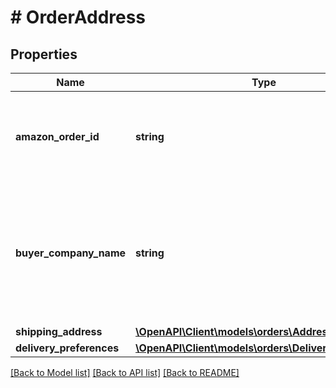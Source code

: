 # # OrderAddress

## Properties

Name | Type | Description | Notes
------------ | ------------- | ------------- | -------------
**amazon_order_id** | **string** | An Amazon-defined order identifier, in 3-7-7 format. |
**buyer_company_name** | **string** | The company name of the contact buyer. For IBA orders, the buyer company must be Amazon entities. | [optional]
**shipping_address** | [**\OpenAPI\Client\models\orders\Address**](Address.md) |  | [optional]
**delivery_preferences** | [**\OpenAPI\Client\models\orders\DeliveryPreferences**](DeliveryPreferences.md) |  | [optional]

[[Back to Model list]](../../README.md#models) [[Back to API list]](../../README.md#endpoints) [[Back to README]](../../README.md)
